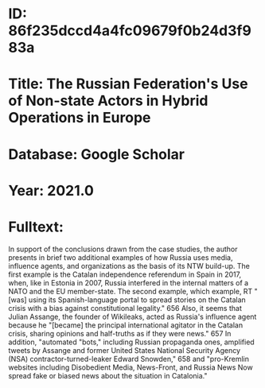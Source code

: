 # ID: 86f235dccd4a4fc09679f0b24d3f983a
# Title: The Russian Federation's Use of Non-state Actors in Hybrid Operations in Europe
# Database: Google Scholar
# Year: 2021.0
# Fulltext:
In support of the conclusions drawn from the case studies, the author presents in brief two additional examples of how Russia uses media, influence agents, and organizations as the basis of its NTW build-up.
The first example is the Catalan independence referendum in Spain in 2017, when, like in Estonia in 2007, Russia interfered in the internal matters of a NATO and the EU member-state.
The second example, which example, RT "[was] using its Spanish-language portal to spread stories on the Catalan crisis with a bias against constitutional legality."
656 Also, it seems that Julian Assange, the founder of Wikileaks, acted as Russia's influence agent because he "[became] the principal international agitator in the Catalan crisis, sharing opinions and half-truths as if they were news."
657 In addition, "automated "bots," including Russian propaganda ones, amplified tweets by Assange and former United States National Security Agency (NSA) contractor-turned-leaker Edward Snowden," 658 and "pro-Kremlin websites including Disobedient Media, News-Front, and Russia News Now spread fake or biased news about the situation in Catalonia."